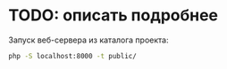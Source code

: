 # TODO: описать подробнее

Запуск веб-сервера из каталога проекта:

```bash
php -S localhost:8000 -t public/
```
